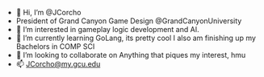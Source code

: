 - 👋 Hi, I’m @JCorcho
- President of Grand Canyon Game Design @GrandCanyonUniversity
- 👀 I’m interested in gameplay logic development and AI.
- 🌱 I’m currently learning GoLang, its pretty cool I also am finishing up my Bachelors in COMP SCI
- 💞️ I’m looking to collaborate on Anything that piques my interest, hmu
- 📫 JCorcho@my.gcu.edu

